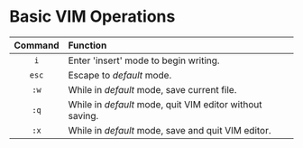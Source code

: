 # Basic VIM Operations
| Command | Function |
| :---: | :--- |
| `i` | Enter 'insert' mode to begin writing. |
| `esc` | Escape to *default* mode. |
| `:w` | While in *default* mode, save current file. |
| `:q` | While in *default* mode, quit VIM editor without saving. |
| `:x` | While in *default* mode, save and quit VIM editor. |